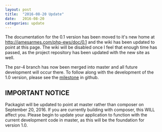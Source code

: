 ```yaml
---
layout: post
title:  "2016-08-20 Update"
date:   2016-08-20
categories: update
---
```

The documentation for the 0.1 version has been moved to it's new home at
<http://jamesarmes.com/php-ews/doc/0.1> and the wiki has been updated to point
at this page. The wiki will be disabled once I feel that enough time has passed,
as the project repository has been updated with the new site as well.

The psr-4 branch has now been merged into master and all future development will
occur there. To follow along with the development of the 1.0 version, please see
the [milestone](https://github.com/jamesiarmes/php-ews/milestone/2) in github.

## IMPORTANT NOTICE
Packagist will be updated to point at master rather than composer on September
20, 2016. If you are currently building with composer, this WILL affect you.
Please begin to update your application to function with the current development
code in master, as this will be the foundation for version 1.0.
